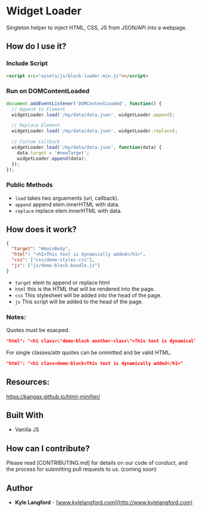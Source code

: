 # Widget Loader

Singleton helper to inject HTML, CSS, JS from JSON/API into a webpage.

## How do I use it?

### Include Script

```html
<script src="assets/js/block-loader.min.js"></script>
```

### Run on DOMContentLoaded

```javascript
document.addEventListener('DOMContentLoaded', function() {
  // Append to Element
  widgetLoader.load('/my/data/data.json', widgetLoader.append);

  // Replace Element
  widgetLoader.load('/my/data/data.json', widgetLoader.replace);

  // Custom Callback
  widgetLoader.load('/my/data/data.json', function(data) {
    data.target = '#newTarget';
    widgetLoader.append(data);
  });
});
```

### Public Methods

- `load` takes two arguements (url, callback).
- `append` append elem.innerHTML with data.
- `replace` replace elem.innerHTML with data.

## How does it work?

```json
{
  "target": "#mainBody",
  "html": "<h1>This text is dynamically added</h1>",
  "css": ["css/demo-styles.css"],
  "js": ["js/demo-block-bundle.js"]
}
```

- `target` elem to append or replace html
- `html` this is the HTML that will be rendered into the page.
- `css` This stylesheet will be added into the head of the page.
- `js` This script will be added to the head of the page.

### Notes:

Quotes must be esacped.

```json
"html": "<h1 class=\"demo-block another-class\">This text is dynamically added</h1>"

```

For single classes/attr quotes can be ommitted and be valid HTML.

```json
"html": "<h1 class=demo-block>This text is dynamically added</h1>"

```

## Resources:

https://kangax.github.io/html-minifier/

## Built With

- Vanilla JS

## How can I contribute?

Please read [CONTRIBUTING.md] for details on our code of conduct, and the process for submitting pull requests to us. (coming soon)

## Author

- **Kyle Langford** - [www.kylelangford.com](http://www.kylelangford.com)
